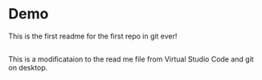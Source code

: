 # Demo

This is the first readme for the first repo in git ever!

## 

This is a modificataion to the read me file from Virtual Studio Code and git on desktop. 
